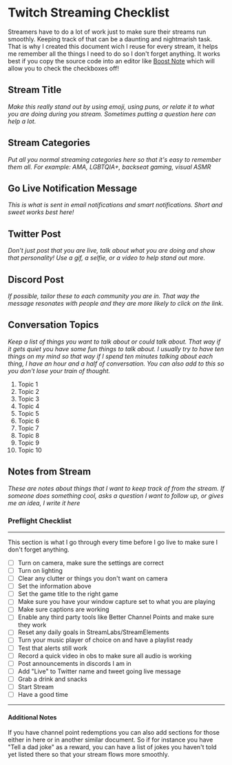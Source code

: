 # Twitch Streaming Checklist

Streamers have to do a lot of work just to make sure their streams run smoothly. Keeping track of that can be a daunting and nightmarish task. That is why I created this document wich I reuse for every stream, it helps me remember all the things I need to do so I don't forget anything. It works best if you copy the source code into an editor like [Boost Note](https://boostnote.io/) which will allow you to check the checkboxes off!

## Stream Title

*Make this really stand out by using emoji, using puns, or relate it to what you are doing during you stream. Sometimes putting a question here can help a lot.* 

## Stream Categories

*Put all you normal streaming categories here so that it's easy to remember them all. For example: AMA, LGBTQIA+, backseat gaming, visual ASMR*

## Go Live Notification Message

*This is what is sent in email notifications and smart notifications. Short and sweet works best here!*

## Twitter Post 
*Don't just post that you are live, talk about what you are doing and show that personality! Use a gif, a selfie, or a video to help stand out more.*

## Discord Post
*If possible, tailor these to each community you are in. That way the message resonates with people and they are more likely to click on the link.*

## Conversation Topics
*Keep a list of things you want to talk about or could talk about. That way if it gets quiet you have some fun things to talk about. I usually try to have ten things on my mind so that way if I spend ten minutes talking about each thing, I have an hour and a half of conversation. You can also add to this so you don't lose your train of thought.*

1. Topic 1
1. Topic 2
1. Topic 3
1. Topic 4
1. Topic 5
1. Topic 6
1. Topic 7
1. Topic 8
1. Topic 9
1. Topic 10

## Notes from Stream
*These are notes about things that I want to keep track of from the stream. If someone does something cool, asks a question I want to follow up, or gives me an idea, I write it here*


### Preflight Checklist
---------------------------------------------------------------------------------------------------------------

This section is what I go through every time before I go live to make sure I don't forget anything.

- [ ] Turn on camera, make sure the settings are correct
- [ ] Turn on lighting
- [ ] Clear any clutter or things you don't want on camera
- [ ] Set the information above
- [ ] Set the game title to the right game
- [ ] Make sure you have your window capture set to what you are playing
- [ ] Make sure captions are working
- [ ] Enable any third party tools like Better Channel Points and make sure they work
- [ ] Reset any daily goals in StreamLabs/StreamElements
- [ ] Turn your music player of choice on and have a playlist ready
- [ ] Test that alerts still work
- [ ] Record a quick video in obs to make sure all audio is working
- [ ] Post announcements in discords I am in
- [ ] Add "Live" to Twitter name and tweet going live message
- [ ] Grab a drink and snacks
- [ ] Start Stream
- [ ] Have a good time

---------------------------------------------------------------------------------------------------------------

#### Additional Notes
If you have channel point redemptions you can also add sections for those either in here or in another similar document. So if for instance you have "Tell a dad joke" as a reward, you can have a list of jokes you haven't told yet listed there so that your stream flows more smoothly. 
